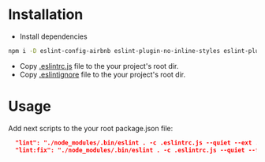 # Installation
- Install dependencies
```bash
npm i -D eslint-config-airbnb eslint-plugin-no-inline-styles eslint-plugin-react-hooks eslint-plugin-styled-components-config
```
- Copy [.eslintrc.js](./.eslintrc.js) file to the your project's root dir.
- Copy [.eslintignore](./.eslintignore) file to the your project's root dir.

# Usage
Add next scripts to the your root package.json file:
```json
  "lint": "./node_modules/.bin/eslint . -c .eslintrc.js --quiet --ext .js,.jsx,.ts,.tsx",
  "lint:fix": "./node_modules/.bin/eslint . -c .eslintrc.js --quiet --fix --ext .js,.jsx,.ts,.tsx"
```
